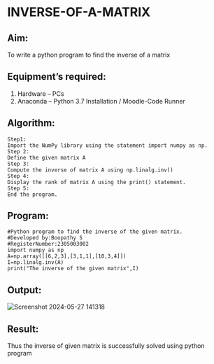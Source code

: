 # INVERSE-OF-A-MATRIX
## Aim:
To write a python program to find the inverse of a matrix
## Equipment’s required:
1. 	Hardware – PCs
2. 	Anaconda – Python 3.7 Installation / Moodle-Code Runner
## Algorithm:
```
Step1:
Import the NumPy library using the statement import numpy as np.
Step 2:
Define the given matrix A
Step 3:
Compute the inverse of matrix A using np.linalg.inv()
Step 4:
Display the rank of matrix A using the print() statement.
Step 5:
End the program.
```
## Program:
```
#Python program to find the inverse of the given matrix.
#Developed by:Boopathy S
#RegisterNumber:2305003002
import numpy as np
A=np.array([[6,2,3],[3,1,1],[10,3,4]])
I=np.linalg.inv(A)
print("The inverse of the given matrix",I)
```
## Output:
![Screenshot 2024-05-27 141318](https://github.com/BOOPATHYS0660/INVERSE-OF-A-MATRIX/assets/155909381/90319825-ce71-4e87-9821-4941ec713cbd)

## Result:
Thus the inverse of given matrix is successfully solved using python program

